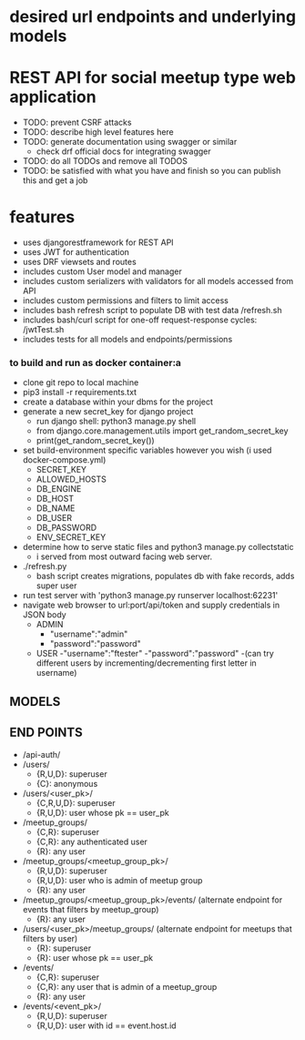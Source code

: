 # desired url endpoints and underlying models

# REST API for social meetup type web application
- TODO: prevent CSRF attacks
- TODO: describe high level features here
- TODO: generate documentation using swagger or similar
	- check drf official docs for integrating swagger
- TODO: do all TODOs and remove all TODOS
- TODO: be satisfied with what you have and finish so you can publish this and get a job

# features 
- uses djangorestframework for REST API
- uses JWT for authentication 
- uses DRF viewsets and routes 
- includes custom User model and manager
- includes custom serializers with validators for all models accessed from API
- includes custom permissions and filters to limit access 
- includes bash refresh script to populate DB with test data /refresh.sh
- includes bash/curl script for one-off request-response cycles: /jwtTest.sh
- includes tests for all models and endpoints/permissions

### to build and run as docker container:a
- clone git repo to local machine
- pip3 install -r requirements.txt
- create a database within your dbms for the project
- generate a new secret_key for django project
	- run django shell: python3 manage.py shell
	- from django.core.management.utils import get_random_secret_key
	- print(get_random_secret_key())
- set build-environment specific variables however you wish (i used docker-compose.yml)
	- SECRET_KEY
	- ALLOWED_HOSTS
	- DB_ENGINE
	- DB_HOST
	- DB_NAME
	- DB_USER
	- DB_PASSWORD
	- ENV_SECRET_KEY
- determine how to serve static files and python3 manage.py collectstatic
	- i served from most outward facing web server. 
- ./refresh.py
	- bash script creates migrations, populates db with fake records, adds super user
- run test server with 'python3 manage.py runserver localhost:62231'
- navigate web browser to url:port/api/token and supply credentials in JSON body
	- ADMIN
		- "username":"admin"
		- "password":"password"
	- USER
		-"username":"ftester"
		-"password":"password"
		-(can try different users by incrementing/decrementing first letter in username)


## MODELS

## END POINTS
- /api-auth/   
- /users/ 
	- {R,U,D}:	superuser
	- {C}: 		anonymous
- /users/<user_pk>/ 
	- {C,R,U,D}:	superuser
	- {R,U,D}:	user whose pk == user_pk
- /meetup_groups/ 
	- {C,R}:	superuser
	- {C,R}:	any authenticated user
	- {R}:		any user
- /meetup_groups/<meetup_group_pk>/
	- {R,U,D}:	superuser
	- {R,U,D}:	user who is admin of meetup group
	- {R}:		any user
- /meetup_groups/<meetup_group_pk>/events/ (alternate endpoint for events that filters by meetup_group)
	- {R}: any user
- /users/<user_pk>/meetup_groups/ (alternate endpoint for meetups that filters by user)
	- {R}:		superuser
	- {R}:		user whose pk == user_pk
- /events/
	- {C,R}: 	superuser
	- {C,R}:	any user that is admin of a meetup_group
	- {R}:		any user
- /events/<event_pk>/
	- {R,U,D}:	superuser
	- {R,U,D}:	user with id == event.host.id
